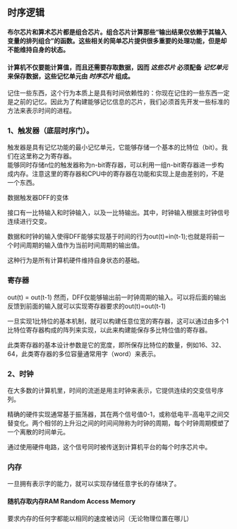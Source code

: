 ## 时序逻辑
#### 布尔芯片和算术芯片都是组合芯片。组合芯片计算那些“输出结果仅依赖于其输入变量的排列组合”的函数。这些相关的简单芯片提供很多重要的处理功能，但是却不能维持自身的状态。
#### 计算机不仅要能计算值，而且还需要存取数据，因而 ***这些芯片*** 必须配备 ***记忆单元*** 来保存数据，这些记忆单元由 ***时序芯片*** 组成。
   记住一些东西，这个行为本质上是具有时间依赖性的：你现在记住的一些东西一定是之前的记忆。因此为了构建能够记忆信息的芯片，我们必须首先开发一些标准的方法来表示时间的进程。
### 1、触发器（底层时序门）。
触发器是具有记忆功能的最小记忆单元，它能够存储一个基本的比特位（bit）。我们在这里称之为寄存器。   
能够同时存储n位的触发器称为n-bit寄存器，可以利用一组n-bit寄存器进一步构成内存。注意这里的寄存器和CPU中的寄存器在功能和实现上是由差别的，不是一个东西。

数据触发器DFF的变体

接口有一比特输入和时钟输入，以及一比特输出。其中，时钟输入根据主时钟信号连续进行交变。

数据和时钟的输入使得DFF能够实现基于时间的行为out(t)=in(t-1);也就是将前一个时间周期的输入值作为当前时间周期的输出值。

这种行为是所有计算机硬件维持自身状态的基础。
### 寄存器
out(t) = out(t-1)
然而，DFF仅能够输出前一时钟周期的输入。可以将后面的输出反馈到前面的输入就可以实现寄存器要求的out(t)=out(t-1)

一旦实现1比特位的基本机制，就可以构建任意位宽的寄存器，这可以通过由多个1比特位寄存器构成的阵列来实现，以此来构建能保存多比特位值的寄存器。

此类寄存器的基本设计参数是它的宽度，即所保存比特位的数量，例如16、32、64，此类寄存器的多位容量通常用字（word）来表示。
### 2、时钟
在大多数的计算机里，时间的流逝是用主时钟来表示，它提供连续的交变信号序列。

精确的硬件实现通常基于振荡器，其在两个信号值0-1，或称低电平-高电平之间交替变化。两个相邻的上升沿之间的时间间隙称为时钟的周期，每个时钟周期模塑了一个离散的时间单元。

通过使用硬件电路，这个信号同时被传送到计算机平台的每个时序芯片中。

### 内存
一旦拥有表示字的能力，就可以实现存储任意字长的存储块了。
#### 随机存取内存RAM Random Access Memory
要求内存的任何字都能以相同的速度被访问（无论物理位置在哪儿）